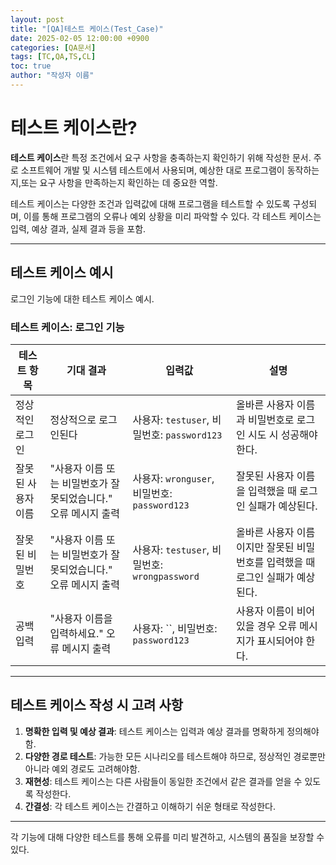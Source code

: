 ```yaml
---
layout: post
title: "[QA]테스트 케이스(Test_Case)"
date: 2025-02-05 12:00:00 +0900
categories: [QA문서]
tags: [TC,QA,TS,CL]
toc: true
author: "작성자 이름"
---
```


# 테스트 케이스란?

**테스트 케이스**란 특정 조건에서 요구 사항을 충족하는지 확인하기 위해 작성한 문서.
주로 소프트웨어 개발 및 시스템 테스트에서 사용되며, 예상한 대로 프로그램이 동작하는지,또는 요구 사항을 만족하는지 확인하는 데 중요한 역할.

테스트 케이스는 다양한 조건과 입력값에 대해 프로그램을 테스트할 수 있도록 구성되며, 이를 통해 프로그램의 오류나 예외 상황을 미리 파악할 수 있다.
각 테스트 케이스는 입력, 예상 결과, 실제 결과 등을 포함.

---

## 테스트 케이스 예시

로그인 기능에 대한 테스트 케이스 예시.

### **테스트 케이스: 로그인 기능**

| **테스트 항목**         | **기대 결과**                        | **입력값**                    | **설명**                                               |
|------------------------|-------------------------------------|-------------------------------|--------------------------------------------------------|
| 정상적인 로그인        | 정상적으로 로그인된다               | 사용자: `testuser`, 비밀번호: `password123` | 올바른 사용자 이름과 비밀번호로 로그인 시도 시 성공해야 한다. |
| 잘못된 사용자 이름     | "사용자 이름 또는 비밀번호가 잘못되었습니다." 오류 메시지 출력 | 사용자: `wronguser`, 비밀번호: `password123` | 잘못된 사용자 이름을 입력했을 때 로그인 실패가 예상된다. |
| 잘못된 비밀번호        | "사용자 이름 또는 비밀번호가 잘못되었습니다." 오류 메시지 출력 | 사용자: `testuser`, 비밀번호: `wrongpassword` | 올바른 사용자 이름이지만 잘못된 비밀번호를 입력했을 때 로그인 실패가 예상된다. |
| 공백 입력              | "사용자 이름을 입력하세요." 오류 메시지 출력 | 사용자: ``, 비밀번호: `password123` | 사용자 이름이 비어 있을 경우 오류 메시지가 표시되어야 한다. |

---

## 테스트 케이스 작성 시 고려 사항

1. **명확한 입력 및 예상 결과**: 테스트 케이스는 입력과 예상 결과를 명확하게 정의해야 함.
2. **다양한 경로 테스트**: 가능한 모든 시나리오를 테스트해야 하므로, 정상적인 경로뿐만 아니라 예외 경로도 고려해야함.
3. **재현성**: 테스트 케이스는 다른 사람들이 동일한 조건에서 같은 결과를 얻을 수 있도록 작성한다.
4. **간결성**: 각 테스트 케이스는 간결하고 이해하기 쉬운 형태로 작성한다.

---

각 기능에 대해 다양한 테스트를 통해 오류를 미리 발견하고, 시스템의 품질을 보장할 수 있다.
